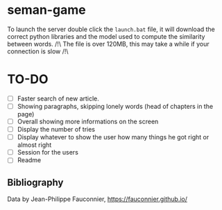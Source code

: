 # seman-game

To launch the server double click the `launch.bat` file, it will download the correct python libraries and the model used to compute the similarity between words. /!\ The file is over 120MB, this may take a while if your connection is slow /!\

# TO-DO

- [ ] Faster search of new article.
- [ ] Showing paragraphs, skipping lonely words (head of chapters in the page)
- [ ] Overall showing more informations on the screen
- [ ] Display the number of tries
- [ ] Display whatever to show the user how many things he got right or almost right
- [ ] Session for the users
- [ ] Readme

## Bibliography

Data by Jean-Philippe Fauconnier, https://fauconnier.github.io/
